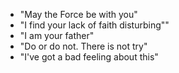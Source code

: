 * "May the Force be with you"
* "I find your lack of faith disturbing""
* "I am your father"
* "Do or do not. There is not try"
* "I've got a bad feeling about this"
